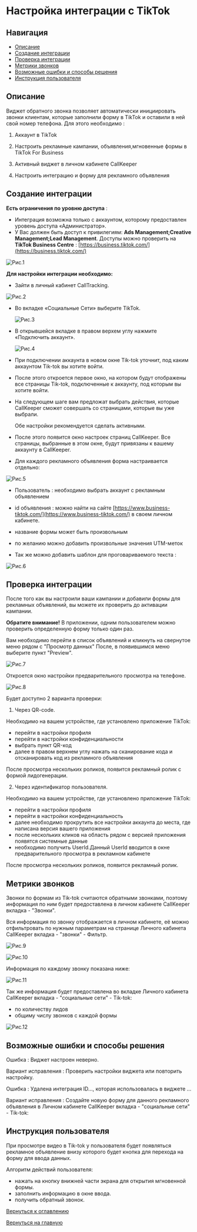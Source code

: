 # Настройка интеграции с TikTok

## Навигация
* [Описание ](#Описание)
* [Создание интеграции](#Создание-интеграции)
* [Проверка интеграции](#Проверка-интеграции)
* [Метрики звонков ](#Метрики-звонков)
* [Возможные ошибки и способы решения](#Возможные-ошибки-и-способы-решения)
* [Инструкция пользователя](#Инструкция-пользователя)



## Описание
Виджет обратного звонка позволяет автоматически инициировать звонки клиентам, которые заполнили форму в TikTok и оставили в ней свой номер телефона.
Для этого необходимо : 

1) Аккаунт в TikTok

2) Настроить рекламные кампании, объявления,мгновенные формы в TikTok For Business

3) Активный виджет в личном кабинете CallKeeper

4) Настроить интеграцию и форму для рекламного объявления

## Создание интеграции


**Есть ограничения по уровню доступа** :
- Интеграция возможна только с аккаунтом, которому предоставлен уровень доступа «Администратор».
- У Вас должен быть доступ к привилегиям: **Ads Management;Creative Management;Lead Management**.
Доступы можно проверить на **TikTok Business Centre** : [https://business.tiktok.com/](https://business.tiktok.com/)

![Рис.1](images/Lk_biznes_akk_1.png)

**Для настройки интеграции необходимо:**

- Зайти в личный кабинет CallTracking. 

![Рис.2](images/LK_CT_1.jpg)

- Во вкладке «Социальные Сети» выберите TikTok.

  ![Рис.3](images/LK_ceti_1.png)

- В открывшейся вкладке в правом верхем углу нажмите «Подключить аккаунт».

   ![Рис.4](images/akk_1.jpg)

- При подключении аккаунта в новом окне Tik-tok уточнит, под каким аккаунтом Tik-tok вы хотите войти.

- После этого откроется первое окно, на котором будут отображены все страницы Tik-tok, подключенные к аккаунту, под которым вы хотите войти.

- На следующем шаге вам предложат выбрать действия, которые CallKeeper сможет совершать со страницами, которые вы уже выбрали.

  Обе настройки рекомендуется сделать активными.

- После этого появится окно настроек страниц CallKeeper. Все страницы, выбранные в этом окне, будут привязаны к вашему аккаунту в CallKeeper.

- Для каждого рекламного объявления форма настраивается отдельно:

![Рис.5](images/forma.jpg)

- Пользователь : необходимо выбрать аккаунт с рекламным объявлением
- id объявления : можно найти на сайте [https://www.business-tiktok.com/](https://www.business-tiktok.com/) в своем личном кабинете.
- название формы может быть произвольным
- по желанию можно добавить произвольные значения UTM-меток

- Так же можно добавить шаблон для проговариваемого текста :

![Рис.6](images/text_progovarivania_1.jpg)


##  Проверка интеграции

После того как вы настроили ваши кампании и добавили формы для рекламных объявлений, вы можете их проверить до активации кампании.

**Обратите внимание!** В приложении, одним пользователем можно проверить определенную форму только один раз.


Вам необходимо перейти в список объявлений и кликнуть на свернутое меню рядом с "Просмотр данных"
После, в появившимся меню выберите пункт "Preview".

![Рис.7](images/preview_1.png)

Откроется окно настройки предварительного просмотра на телефоне.

![Рис.8](images/pred_prosmotr_1.png)

Будет доступно 2 варианта проверки:

1. Через QR-code. 

 Необходимо на вашем устройстве, где установлено приложение TikTok:
- перейти в настройки профиля 
- перейти в настройки конфиденциальности  
- выбрать пункт QR-код
- далее в правом верхнем углу нажать на сканирование кода и отсканировать код из рекламного объявления

После просмотра нескольких роликов, появится рекламный ролик с формой лидогенерации.

2. Через идентификатор пользователя.

 Необходимо на вашем устройстве, где установлено приложение TikTok:
- перейти в настройки профиля 
- перейти в настройки конфиденциальность
- далее необходимо прокрутить все настройки аккаунта до места, где написана версия вашего приложения
- после нескольких кликов на область рядом с версией приложения появятся системные данные
- необходимо получить UserId.Данный UserId вводится в окне предварительного просмотра в рекламном кабинете

После просмотра нескольких роликов, появится рекламный ролик.

## Метрики звонков

Звонки по формам из Tik-tok считаются обратными звонками, поэтому информация по ним будет предоставлена в личном кабинете CallKeeper вкладка - "Звонки".


Вся информация по звонку отображается в личном кабинете, её можно отфильтровать по нужным параметрам на странице Личного кабинета CallKeeper вкладка - "звонки" - Фильтр.

![Рис.9](images/filtr.jpg)

![Рис.10](images/filtr_1.jpg)

Информация по каждому звонку показана ниже:

![Рис.11](images/metki_1.png)

Так же информация будет предоставлена во вкладке Личного кабинета CallKeeper вкладка - "социальные сети" - Tik-tok:
- по количеству лидов 
- общиму числу звонков с каждой формы

![Рис.12](images/lid.png)


## Возможные ошибки и способы решения

 Ошибка : Виджет настроен неверно.

Вариант исправления : Проверить настройки виджета или повторить настройку.

 Ошибка : Удалена интеграция ID..., которая использовалась в виджете ...

Вариант исправления : Создайте новую форму для данного рекламного объявления в Личном кабинете CallKeeper вкладка - "социальные сети" - Tik-tok:

## Инструкция пользователя

 При просмотре видео в Tik-tok у пользователя будет появляться рекламное объявление внизу которого будет кнопка для перехода на форму для ввода данных. 
 
Алгоритм действий пользователя:
- нажать на кнопку внижней части экрана для открытия мгновенной формы.
- заполнить информацию в окне ввода.
- получить обратный звонок.


[Вернуться к оглавлению](#навигация)

[Вернуться на главную](/README.md/#documentation)
